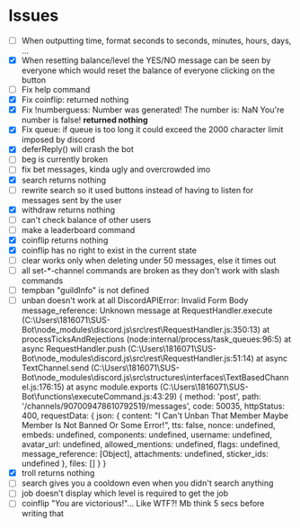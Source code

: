 # Issues

- [ ] When outputting time, format seconds to seconds, minutes, hours, days, ...
- [x] When resetting balance/level the YES/NO message can be seen by everyone which would reset the balance of everyone clicking on the button
- [ ] Fix help command
- [x] Fix coinflip: returned nothing
- [x] Fix !numberguess:
 Number was generated! The number is: NaN
 You're number is false!
 __returned nothing__
- [x] Fix queue: if queue is too long it could exceed the 2000 character limit imposed by discord
- [x] deferReply() will crash the bot
- [ ] beg is currently broken
- [ ] fix bet messages, kinda ugly and overcrowded imo
- [x] search returns nothing
- [ ] rewrite search so it used buttons instead of having to listen for messages sent by the user
- [x] withdraw returns nothing
- [ ] can't check balance of other users
- [ ] make a leaderboard command
- [x] coinflip returns nothing
- [x] coinflip has no right to exist in the current state
- [ ] clear works only when deleting under 50 messages, else it times out
- [ ] all set-*-channel commands are broken as they don't work with slash commands
- [ ] tempban "guildInfo" is not defined
- [ ] unban doesn't work at all
DiscordAPIError: Invalid Form Body
message_reference: Unknown message
    at RequestHandler.execute (C:\Users\1816071\SUS-Bot\node_modules\discord.js\src\rest\RequestHandler.js:350:13)
    at processTicksAndRejections (node:internal/process/task_queues:96:5)
    at async RequestHandler.push (C:\Users\1816071\SUS-Bot\node_modules\discord.js\src\rest\RequestHandler.js:51:14)
    at async TextChannel.send (C:\Users\1816071\SUS-Bot\node_modules\discord.js\src\structures\interfaces\TextBasedChannel.js:176:15)
    at async module.exports (C:\Users\1816071\SUS-Bot\functions\executeCommand.js:43:29) {
  method: 'post',
  path: '/channels/907009478610792519/messages',
  code: 50035,
  httpStatus: 400,
  requestData: {
    json: {
      content: "I Can't Unban That Member Maybe Member Is Not Banned Or Some Error!",
      tts: false,
      nonce: undefined,
      embeds: undefined,
      components: undefined,
      username: undefined,
      avatar_url: undefined,
      allowed_mentions: undefined,
      flags: undefined,
      message_reference: [Object],
      attachments: undefined,
      sticker_ids: undefined
    },
    files: []
  }
}
- [x] troll returns nothing
- [ ] search gives you a cooldown even when you didn't search anything
- [ ] job doesn't display which level is required to get the job
- [ ] coinflip "You are victorious!"... Like WTF?! Mb think 5 secs before writing that
